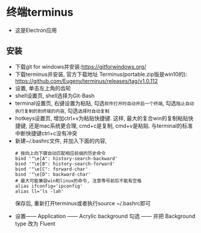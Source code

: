 # 终端terminus
- 这是Electron应用
  
## 安装
* 下载git for windows并安装:https://gitforwindows.org/
* 下载terminus并安装, 官方下载地址 Terminus(portable.zip版是win10的):  https://github.com/Eugeny/terminus/releases/tag/v1.0.112
* 设置, 单击左上角的齿轮  
* shell设置页, shell选择为Git-Bash  
* terminal设置页, 右键设置为粘贴, 勾选`软件打开时自动开启一个终端`,  勾选`阻止自动执行复制的到终端的内容`, 勾选`选择时自动复制`
* hotkeys设置页, 增加ctrl+v为粘贴快捷键. 这样, 最大的复合win的复制粘贴快捷键, 还是mac系统更合理, cmd+c是复制, cmd+v是粘贴. 与terminal的标准中断快捷键ctrl+c没有冲突  
* 新建~/.bashrc文件, 并加入下面的内容, 
  ```shell
  # 按向上向下键自动匹配相应前缀的历史命令
  bind '"\e[A": history-search-backward' 
  bind '"\e[B": history-search-forward' 
  bind '"\e[C": forward-char' 
  bind '"\e[D": backward-char'
  # 最大可能兼容win和linux的命令, 注意等号前后不能有空格
  alias ifconfig='ipconfig' 
  alias ll='ls -lah'
  ```
  保存后, 重新打开terminus或者执行source ~/.bashrc即可
- 设置—— Application —— Acrylic background 勾选 —— 并把 Background type 改为 Fluent